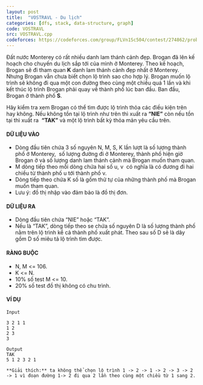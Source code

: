 ```yaml
---
layout: post
title:  "VOSTRAVL - Du lịch"
categories: [dfs, stack, data-structure, graph]
code: VOSTRAVL
src: VOSTRAVL.cpp
codeforces: https://codeforces.com/group/FLVn1Sc504/contest/274862/problem/J
---
```


 Đất nước Monterey có rất nhiều danh lam thánh cảnh đẹp. Brogan đã lên kế hoạch cho chuyến du lịch sắp tới của mình ở Monterey. Theo kế hoạch, Brogan sẽ đi tham quan **K** danh lam thánh cảnh đẹp nhất ở Monterey. Nhưng Brogan vẫn chưa biết chọn lộ trình sao cho hợp lý. Brogan muốn lộ trình sẽ không đi qua một con đường theo cùng một chiều quá 1 lần và khi kết thúc lộ trình Brogan phải quay về thành phố lúc ban đầu. Ban đầu, Brogan ở thành phố **S**.

Hãy kiểm tra xem Brogan có thể tìm được lộ trình thỏa các điều kiện trên hay không. Nếu không tồn tại lộ trình như trên thì xuất ra **“NIE”** còn nếu tồn tại thì xuất ra  **“TAK”** và một lộ trình bất kỳ thỏa mản yêu cầu trên.

#### DỮ LIỆU VÀO

*   Dòng đầu tiên chứa 3 số nguyên N, M, S, K lần lượt là số lượng thành phố ở Monterey,  số lượng đường đi ở Monterey, thành phố hiện giờ Brogan ở và số lượng danh lam thánh cảnh mà Brogan muốn tham quan.
*   M dòng tiếp theo mỗi dòng chứa hai số u, v  có nghĩa là có đương đi hai chiều từ thành phố u tới thành phố v.
*   Dòng tiếp theo chứa K số là gồm thử tự của những thành phố mà Brogan muốn tham quan.
*   Lưu ý: đồ thị nhập vào đảm bảo là đồ thị đơn.

#### DỮ LIỆU RA

*   Dòng đầu tiên chứa “NIE” hoặc “TAK”.
*   Nếu là “TAK”, dòng tiếp theo se chứa số nguyên D là số lượng thành phố nằm trên lộ trình kể cả thành phố xuất phát. Theo sau số D sẽ là dãy gồm D số miêu tả lộ trình tìm được.

#### RÀNG BUỘC

*   N, M <= 106.
*   K <= N.
*   10% số test M <= 10.
*   20% số test đồ thị không có chu trình.

#### VÍ DỤ

```
Input

3 2 1 1
1 2
2 3
3

Output
TAK
5 1 2 3 2 1

**Giải thích:** ta không thể chọn lộ trình 1 -> 2 -> 1 -> 2 -> 3 -> 2 -> 1 vì đoạn đường 1-> 2 đi qua 2 lần theo cùng một chiều từ 1 sang 2. 
```

<!--more-->

